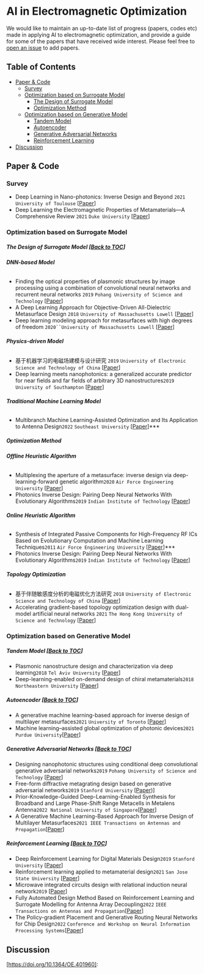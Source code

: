 # AI in Electromagnetic Optimization

We would like to maintain an up-to-date list of progress (papers, codes etc) made in applying AI to electromagnetic optimization, and provide a guide for some of the papers that have received wide interest.
Please feel free to [open an issue](https://github.com/KevJames2019/AI-in-Electromagnetic-Optimization/issues) to add papers.

## <a name="toc">Table of Contents</a>

- <a href="#Paper & Code">Paper & Code</a>
    - <a href="#Survey">Survey</a> 
    - <a href="#Optimization based on Surrogate Model">Optimization based on Surrogate Model</a>
      - <a href="#The Design of Surrogate Model">The Design of Surrogate Model</a>
      - <a href="#Optimization Method">Optimization Method</a>
    - <a href="#Optimization based on Generative Model">Optimization based on Generative Model</a>
      - <a href="#Tandem Model">Tandem Model</a>
      - <a href="#Autoencoder">Autoencoder</a>
      - <a href="#Generative Adversarial Networks">Generative Adversarial Networks</a>
      - <a href="#Reinforcement Learning">Reinforcement Learning</a>
- <a href="#Discussion">Discussion</a>


## <a name="Paper & Code">Paper & Code</a>

### <a name="Survey">Survey</a>

 - Deep Learning in Nano-photonics: Inverse Design and Beyond `2021` `University of Toulouse` [[Paper](https://doi.org/10.1364/PRJ.415960)]
 - Deep Learning the Electromagnetic Properties of  Metamaterials—A Comprehensive Review `2021` `Duke University` [[Paper](https://doi.org/10.1002/adfm.202101748)]

### <a name="Optimization based on Surrogate Model">Optimization based on Surrogate Model</a>

##### <a name="The Design of Surrogate Model">The Design of Surrogate Model</a> [[Back to TOC](#toc)]

###### **DNN-based Model**

 - Finding the optical properties of plasmonic structures by image processing using a combination of convolutional neural networks and recurrent neural networks `2019` `Pohang University of Science and Technology` [[Paper](https://doi.org/10.1038/s41378-019-0069-y)]
 - A Deep Learning Approach for Objective-Driven All-Dielectric Metasurface Design `2018` `University of Massachusetts Lowell` [[Paper](https://doi.org/10.1021/acsphotonics.9b00966)]
 - Deep learning modeling approach for metasurfaces with high degrees of freedom `2020``University of Massachusetts Lowell` [[Paper](https://doi.org/10.1364/OE.401960)]

###### **Physics-driven Model**

- 基于机器学习的电磁场建模与设计研究 `2019` `University of Electronic Science and Technology of China` [[Paper](https://kns.cnki.net/KCMS/detail/detail.aspx?dbname=CDFDLAST2020&filename=1019851830.nh)]
- Deep learning meets nanophotonics: a generalized accurate predictor for near fields and far fields of arbitrary 3D nanostructures`2019` `University of Southampton` [[Paper](https://doi.org/10.1021/acs.nanolett.9b03971)]

###### **Traditional Machine Learning Model**
- Multibranch Machine Learning-Assisted
Optimization and Its Application
to Antenna Design`2022` `Southeast University` [[Paper](https://doi.org/10.1109/TAP.2022.3179597)]***


##### <a name="Optimization Method">Optimization Method</a> 

###### **Offline Heuristic Algorithm**

- Multiplexing the aperture of a metasurface: inverse design via deep-learning-forward genetic algorithm`2020` `Air Force Engineering University` [[Paper](https://www.doi.org/10.1088/1361-6463/aba64f)]
- Photonics Inverse Design: Pairing Deep Neural Networks With Evolutionary Algorithms`2019` `Indian Institute of Technology` [[Paper](https://doi.org/10.1109/JSTQE.2019.2933796)]

###### **Online Heuristic Algorithm**

- Synthesis of Integrated Passive Components for High-Frequency RF ICs Based on Evolutionary Computation and Machine Learning Techniques`2011` `Air Force Engineering University` [[Paper](https://doi.org/10.1109/TCAD.2011.2162067)]***
- Photonics Inverse Design: Pairing Deep Neural Networks With Evolutionary Algorithms`2019` `Indian Institute of Technology` [[Paper](https://doi.org/10.1109/JSTQE.2019.2933796)]



###### **Topology Optimization**

- 基于伴随敏感度分析的电磁优化方法研究 `2018` `University of Electronic Science and Technology of China` [[Paper](https://kns.cnki.net/kcms/detail/detail.aspx?dbcode=CDFD&dbname=CDFDLAST2018&filename=1018974812.nh)]
- Accelerating gradient-based topology optimization design with dual-model artificial neural networks `2021` `The Hong Kong University of Science and Technology` [[Paper](https://www.doi.org/10.1007/s00158-020-02770-6)]

### <a name="Optimization based on Generative Model">Optimization based on Generative Model</a> 

##### <a name="Tandem Model">Tandem Model</a> [[Back to TOC](#toc)]

 - Plasmonic nanostructure design and characterization via deep learning`2018` `Tel Aviv University` [[Paper](https://www.nature.com/articles/s41377-018-0060-7)]
 - Deep-learning-enabled on-demand design of chiral metamaterials`2018` `Northeastern University` [[Paper](https://www.doi.org/10.1007/s00158-020-02770-6)]

##### <a name="Autoencoder">Autoencoder</a> [[Back to TOC](#toc)]

- A generative machine learning-based approach for inverse design of multilayer metasurfaces`2021` `University of Toronto` [[Paper](https://doi.org/10.1109/TAP.2021.3060142)]
- Machine learning–assisted global optimization of photonic devices`2021`  `Purdue University`[[Paper](https://doi.org/10.1515/nanoph-2020-0376)]

##### <a name="Generative Adversarial Networks">Generative Adversarial Networks</a> [[Back to TOC](#toc)]

- Designing nanophotonic structures using conditional deep convolutional generative adversarial networks`2019` `Pohang University of Science and Technology` [[Paper](https://doi.org/10.1515/nanoph-2019-0117)]
- Free-form diffractive metagrating design based on generative adversarial networks`2019` `Stanford University` [[Paper](https://doi.org/10.1021/acsnano.9b02371))]
- Prior-Knowledge-Guided Deep-Learning-Enabled Synthesis for Broadband and Large Phase-Shift Range Metacells in Metalens Antenna`2022`  `National University of Singapore`[[Paper](https://ieeexplore.ieee.org/document/9670640/)]
- A Generative Machine Learning-Based Approach for Inverse Design of Multilayer Metasurfaces`2021`  `IEEE Transactions on Antennas and Propagation`[[Paper](https://arxiv.org/abs/2008.02074)]

##### <a name="Reinforcement Learning">Reinforcement Learning</a> [[Back to TOC](#toc)]

- Deep Reinforcement Learning for Digital Materials Design`2019` `Stanford University` [[Paper](https://doi.org/10.1021/acsnano.9b02371)]
- Reinforcement learning applied to metamaterial design`2021` `San Jose State University` [[Paper](https://doi.org/10.1121/10.0005545)]
- Microwave integrated circuits design with relational induction neural network`2019` [[Paper](https://doi.org/10.48550/arXiv.1901.02069)]
- Fully Automated Design Method Based on Reinforcement Learning and Surrogate Modelling for Antenna Array Decoupling`2022` `IEEE Transactions on Antennas and Propagation`[[Paper](https://ieeexplore.ieee.org/document/9953971)]
- The Policy-gradient Placement and Generative Routing Neural Networks for Chip Design`2022` `Conference and Workshop on Neural Information Processing Systems`[[Paper](https://openreview.net/forum?id=uNYqDfPEDD8)]

## <a name="Discussion">Discussion</a>

[https://doi.org/10.1364/OE.401960]: 
